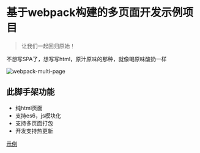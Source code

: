 # 基于webpack构建的多页面开发示例项目
> 让我们一起回归原始！

不想写SPA了，想写写html，原汁原味的那种，就像喝原味酸奶一样

![webpack-multi-page](https://img.isaacxu.com/multi-page.png)

## 此脚手架功能
* 纯html页面
* 支持es6，js模块化
* 支持多页面打包 
* 开发支持热更新

[示例](https://quizzical-wescoff-d84ab5.netlify.app/)
